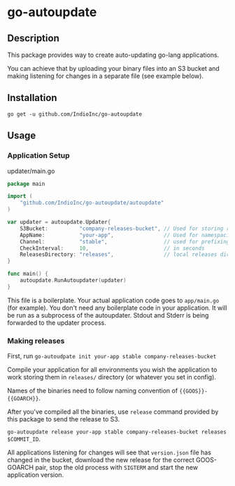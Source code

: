 # go-autoupdate

## Description 

This package provides way to create auto-updating go-lang applications.

You can achieve that by uploading your binary files into an S3 bucket and making listening for changes in a separate file (see example below).

## Installation

```
go get -u github.com/IndioInc/go-autoupdate
```

## Usage

### Application Setup

updater/main.go
```go
package main

import (
	"github.com/IndioInc/go-autoupdate/autoupdate"
)

var updater = autoupdate.Updater{
	S3Bucket:          "company-releases-bucket", // Used for storing releases
	AppName:           "your-app",                // Used for namespacing your releases
	Channel:           "stable",                  // used for prefixing builds on S3
	CheckInterval:     10,                        // in seconds
	ReleasesDirectory: "releases",                // local releases directory (relative to this file)
}

func main() {
	autoupdate.RunAutoupdater(updater)
}
```

This file is a boilerplate. Your actual application code goes to `app/main.go` (for example).
You don't need any boilerplate code in your application. It will be run as a subprocess of the autoupdater.
Stdout and Stderr is being forwarded to the updater process.

### Making releases

First, run `go-autoudpate init your-app stable company-releases-bucket`

Compile your application for all environments you wish the application to work storing them in `releases/` directory (or whatever you set in config). 

Names of the binaries need to follow naming convention of `{{GOOS}}-{{GOARCH}}`.

After you've compiled all the binaries, use `release` command provided by this package to send the release to S3.

`go-autoupdate release your-app stable company-releases-bucket releases $COMMIT_ID`.

All applications listening for changes will see that `version.json` file has changed in the bucket, download the new release for the correct GOOS-GOARCH pair, stop the old process with `SIGTERM` and start the new application version.



